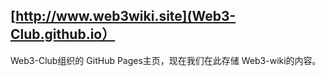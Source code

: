 ##  [http://www.web3wiki.site](Web3-Club.github.io）
Web3-Club组织的 GitHub Pages主页，现在我们在此存储 Web3-wiki的内容。
